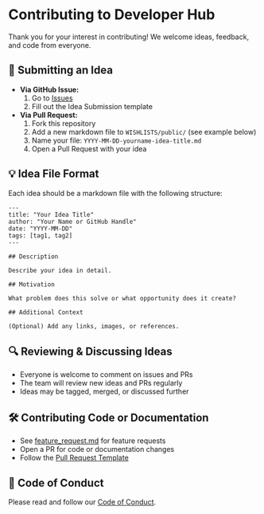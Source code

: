# Contributing to Developer Hub

Thank you for your interest in contributing! We welcome ideas, feedback, and code from everyone.

## 📝 Submitting an Idea

- **Via GitHub Issue:**
  1. Go to [Issues](https://github.com/spacecomputerio/developer-hub/issues/new?template=idea_submission.md)
  2. Fill out the Idea Submission template
- **Via Pull Request:**
  1. Fork this repository
  2. Add a new markdown file to `WISHLISTS/public/` (see example below)
  3. Name your file: `YYYY-MM-DD-yourname-idea-title.md`
  4. Open a Pull Request with your idea

## 💡 Idea File Format

Each idea should be a markdown file with the following structure:

```
---
title: "Your Idea Title"
author: "Your Name or GitHub Handle"
date: "YYYY-MM-DD"
tags: [tag1, tag2]
---

## Description

Describe your idea in detail.

## Motivation

What problem does this solve or what opportunity does it create?

## Additional Context

(Optional) Add any links, images, or references.
```

## 🔍 Reviewing & Discussing Ideas

- Everyone is welcome to comment on issues and PRs
- The team will review new ideas and PRs regularly
- Ideas may be tagged, merged, or discussed further

## 🛠️ Contributing Code or Documentation

- See [feature_request.md](.github/ISSUE_TEMPLATE/feature_request.md) for feature requests
- Open a PR for code or documentation changes
- Follow the [Pull Request Template](.github/PULL_REQUEST_TEMPLATE.md)

## 🤝 Code of Conduct

Please read and follow our [Code of Conduct](./CODE_OF_CONDUCT.md).
